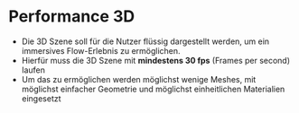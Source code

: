 # Performance 3D 

- Die 3D Szene soll für die Nutzer flüssig dargestellt werden, um ein immersives Flow-Erlebnis zu ermöglichen.
- Hierfür muss die 3D Szene mit **mindestens 30 fps** (Frames per second) laufen
- Um das zu ermöglichen werden möglichst wenige Meshes, mit möglichst einfacher Geometrie und möglichst einheitlichen Materialien eingesetzt
